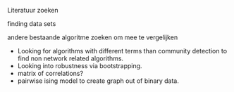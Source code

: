 Literatuur zoeken 

finding data sets

andere bestaande algoritme zoeken om mee te vergelijken

- Looking for algorithms with different terms than community detection to find non network related algorithms.
- Looking into robustness via bootstrapping.
- matrix of correlations?
- pairwise ising model to create graph out of binary data.

